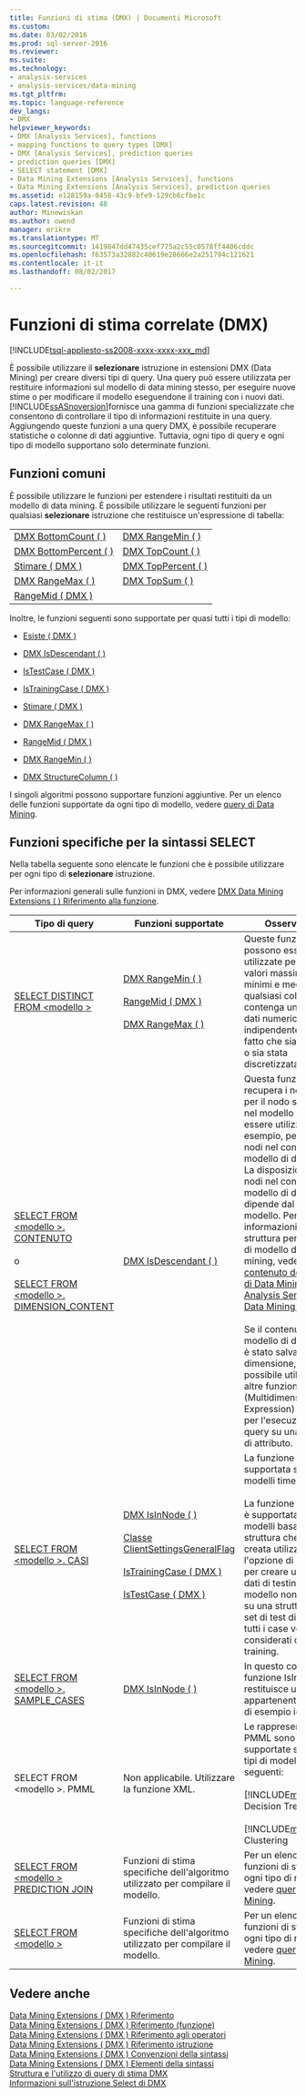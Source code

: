 ```yaml
---
title: Funzioni di stima (DMX) | Documenti Microsoft
ms.custom: 
ms.date: 03/02/2016
ms.prod: sql-server-2016
ms.reviewer: 
ms.suite: 
ms.technology:
- analysis-services
- analysis-services/data-mining
ms.tgt_pltfrm: 
ms.topic: language-reference
dev_langs:
- DMX
helpviewer_keywords:
- DMX [Analysis Services], functions
- mapping functions to query types [DMX]
- DMX [Analysis Services], prediction queries
- prediction queries [DMX]
- SELECT statement [DMX]
- Data Mining Extensions [Analysis Services], functions
- Data Mining Extensions [Analysis Services], prediction queries
ms.assetid: e128159a-0458-43c9-bfe9-129cb6cfbe1c
caps.latest.revision: 48
author: Minewiskan
ms.author: owend
manager: erikre
ms.translationtype: MT
ms.sourcegitcommit: 1419847dd47435cef775a2c55c0578ff4406cddc
ms.openlocfilehash: f63573a32882c40619e28666e2a251794c121621
ms.contentlocale: it-it
ms.lasthandoff: 08/02/2017

---
```

# <a name="general-prediction-functions-dmx"></a>Funzioni di stima correlate (DMX)
[!INCLUDE[tsql-appliesto-ss2008-xxxx-xxxx-xxx_md](../includes/tsql-appliesto-ss2008-xxxx-xxxx-xxx-md.md)]

  È possibile utilizzare il **selezionare** istruzione in estensioni DMX (Data Mining) per creare diversi tipi di query. Una query può essere utilizzata per restituire informazioni sul modello di data mining stesso, per eseguire nuove stime o per modificare il modello eseguendone il training con i nuovi dati. [!INCLUDE[ssASnoversion](../includes/ssasnoversion-md.md)]fornisce una gamma di funzioni specializzate che consentono di controllare il tipo di informazioni restituite in una query. Aggiungendo queste funzioni a una query DMX, è possibile recuperare statistiche o colonne di dati aggiuntive. Tuttavia, ogni tipo di query e ogni tipo di modello supportano solo determinate funzioni.  
  
## <a name="common-functions"></a>Funzioni comuni  
 È possibile utilizzare le funzioni per estendere i risultati restituiti da un modello di data mining. È possibile utilizzare le seguenti funzioni per qualsiasi **selezionare** istruzione che restituisce un'espressione di tabella:  
  
|||  
|-|-|  
|[DMX BottomCount &#40; &#41;](../dmx/bottomcount-dmx.md)|[DMX RangeMin &#40; &#41;](../dmx/rangemin-dmx.md)|  
|[DMX BottomPercent &#40; &#41;](../dmx/bottompercent-dmx.md)|[DMX TopCount &#40; &#41;](../dmx/topcount-dmx.md)|  
|[Stimare &#40; DMX &#41;](../dmx/predict-dmx.md)|[DMX TopPercent &#40; &#41;](../dmx/toppercent-dmx.md)|  
|[DMX RangeMax &#40; &#41;](../dmx/rangemax-dmx.md)|[DMX TopSum &#40; &#41;](../dmx/topsum-dmx.md)|  
|[RangeMid &#40; DMX &#41;](../dmx/rangemid-dmx.md)||  
  
 Inoltre, le funzioni seguenti sono supportate per quasi tutti i tipi di modello:  
  
-   [Esiste &#40; DMX &#41;](../dmx/exists-dmx.md)  
  
-   [DMX IsDescendant &#40; &#41;](../dmx/isdescendant-dmx.md)  
  
-   [IsTestCase &#40; DMX &#41;](../dmx/istestcase-dmx.md)  
  
-   [IsTrainingCase &#40; DMX &#41;](../dmx/istrainingcase-dmx.md)  
  
-   [Stimare &#40; DMX &#41;](../dmx/predict-dmx.md)  
  
-   [DMX RangeMax &#40; &#41;](../dmx/rangemax-dmx.md)  
  
-   [RangeMid &#40; DMX &#41;](../dmx/rangemid-dmx.md)  
  
-   [DMX RangeMin &#40; &#41;](../dmx/rangemin-dmx.md)  
  
-   [DMX StructureColumn &#40; &#41;](../dmx/structurecolumn-dmx.md)  
  
 I singoli algoritmi possono supportare funzioni aggiuntive. Per un elenco delle funzioni supportate da ogni tipo di modello, vedere [query di Data Mining](../analysis-services/data-mining/data-mining-queries.md).  
  
## <a name="functions-specific-to-select-syntax"></a>Funzioni specifiche per la sintassi SELECT  
 Nella tabella seguente sono elencate le funzioni che è possibile utilizzare per ogni tipo di **selezionare** istruzione.  
  
 Per informazioni generali sulle funzioni in DMX, vedere [DMX Data Mining Extensions &#40; &#41; Riferimento alla funzione](../dmx/data-mining-extensions-dmx-function-reference.md).  
  
|Tipo di query|Funzioni supportate|Osservazioni|  
|----------------|-------------------------|-------------|  
|[SELECT DISTINCT FROM \<modello >](../dmx/select-distinct-from-model-dmx.md)|[DMX RangeMin &#40; &#41;](../dmx/rangemin-dmx.md)<br /><br /> [RangeMid &#40; DMX &#41;](../dmx/rangemid-dmx.md)<br /><br /> [DMX RangeMax &#40; &#41;](../dmx/rangemax-dmx.md)|Queste funzioni possono essere utilizzate per fornire valori massimi, valori minimi e medie per qualsiasi colonna che contenga un tipo di dati numerico, indipendentemente dal fatto che sia continua o sia stata discretizzata.|  
|[SELECT FROM \<modello >. CONTENUTO](../dmx/select-from-model-content-dmx.md)<br /><br /> o<br /><br /> [SELECT FROM \<modello >. DIMENSION_CONTENT](../dmx/select-from-model-dimension-content-dmx.md)|[DMX IsDescendant &#40; &#41;](../dmx/isdescendant-dmx.md)|Questa funzione recupera i nodi figlio per il nodo specificato nel modello e può essere utilizzata, ad esempio, per scorrere i nodi nel contenuto del modello di data mining. La disposizione dei nodi nel contenuto del modello di data mining dipende dal tipo di modello. Per informazioni sulla struttura per ogni tipo di modello di data mining, vedere [contenuto del modello di Data Mining &#40; Analysis Services - Data Mining &#41; ](../analysis-services/data-mining/mining-model-content-analysis-services-data-mining.md).<br /><br /> Se il contenuto del modello di data mining è stato salvato come dimensione, è anche possibile utilizzare altre funzioni MDX (Multidimensional Expression) disponibili per l'esecuzione di query su una gerarchia di attributo.|  
|[SELECT FROM \<modello >. CASI](../dmx/select-from-model-cases-dmx.md)|[DMX IsInNode &#40; &#41;](../dmx/isinnode-dmx.md)<br /><br /> [Classe ClientSettingsGeneralFlag](../relational-databases/wmi-provider-configuration-classes/clientsettingsgeneralflag-class/clientsettingsgeneralflag-class.md)<br /><br /> [IsTrainingCase &#40; DMX &#41;](../dmx/istrainingcase-dmx.md)<br /><br /> [IsTestCase &#40; DMX &#41;](../dmx/istestcase-dmx.md)|La funzione Lag è supportata solo per i modelli time series.<br /><br /> La funzione IsTestCase è supportata nei modelli basati su una struttura che è stata creata utilizzando l'opzione di controllo, per creare un set di dati di testing. Se il modello non è basato su una struttura con un set di test di controllo, tutti i case vengono considerati case di training.|  
|[SELECT FROM \<modello >. SAMPLE_CASES](../dmx/select-from-model-sample-cases-dmx.md)|[DMX IsInNode &#40; &#41;](../dmx/isinnode-dmx.md)|In questo contesto, la funzione IsInNode restituisce un caso appartenente a un set di esempio idealizzati.|  
|SELECT FROM \<modello >. PMML|Non applicabile. Utilizzare la funzione XML.|Le rappresentazioni PMML sono supportate solo per i tipi di modello seguenti:<br /><br /> [!INCLUDE[msCoName](../includes/msconame-md.md)] Decision Trees<br /><br /> [!INCLUDE[msCoName](../includes/msconame-md.md)] Clustering|  
|[SELECT FROM \<modello > PREDICTION JOIN](../dmx/select-from-model-prediction-join-dmx.md)|Funzioni di stima specifiche dell'algoritmo utilizzato per compilare il modello.|Per un elenco di funzioni di stima per ogni tipo di modello, vedere [query di Data Mining](../analysis-services/data-mining/data-mining-queries.md).|  
|[SELECT FROM \<modello >](../dmx/select-from-model-dmx.md)|Funzioni di stima specifiche dell'algoritmo utilizzato per compilare il modello.|Per un elenco di funzioni di stima per ogni tipo di modello, vedere [query di Data Mining](../analysis-services/data-mining/data-mining-queries.md).|  
  
## <a name="see-also"></a>Vedere anche  
 [Data Mining Extensions &#40; DMX &#41; Riferimento](../dmx/data-mining-extensions-dmx-reference.md)   
 [Data Mining Extensions &#40; DMX &#41; Riferimento (funzione)](../dmx/data-mining-extensions-dmx-function-reference.md)   
 [Data Mining Extensions &#40; DMX &#41; Riferimento agli operatori](../dmx/data-mining-extensions-dmx-operator-reference.md)   
 [Data Mining Extensions &#40; DMX &#41; Riferimento istruzione](../dmx/data-mining-extensions-dmx-statements.md)   
 [Data Mining Extensions &#40; DMX &#41; Convenzioni della sintassi](../dmx/data-mining-extensions-dmx-syntax-conventions.md)   
 [Data Mining Extensions &#40; DMX &#41; Elementi della sintassi](../dmx/data-mining-extensions-dmx-syntax-elements.md)   
 [Struttura e l'utilizzo di query di stima DMX](../dmx/structure-and-usage-of-dmx-prediction-queries.md)   
 [Informazioni sull'istruzione Select di DMX](../dmx/understanding-the-dmx-select-statement.md)  
  
  

